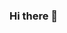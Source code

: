 ### Hi there 👋

<!--
**imraj560/imraj560** is a ✨ _special_ ✨ repository because its `README.md` (this file) appears on your GitHub profile.

Here are some ideas to get you started:

- 🔭 I’m currently working on ...Special CMS Project https://bond.bluepackltd.com/
- 🌱 I’m currently learning ... Node Js and React
- 💬 Ask me about ...PHP :)
- 📫 How to reach me: ...nstagram: @handle → Instagram: im_raj2.0
- 😄 Pronouns: ...N/A :(
- ⚡ Fun fact: ...i have failed at gratitude journaling for the 6th time now :)
-->
